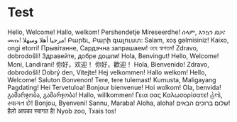 # Test

Hello, Welcome!
Hallo, welkom!
Pershendetje Mireseerdhe!
ሰላም, እንኳን ደህና መጡ!
مرحبا أهلا وسهلا!
Բարեւ, Բարի գալուստ:
Salam, xoş gəlmisiniz!
Kaixo, ongi etorri!
Прывітанне, Сардэчна запрашаем!
ওহে স্বাগতম!
Zdravo, dobrodošli!
Здравейте, добре дошли!
Hola, Benvingut!
Hello, Welcome!
Moni, Landirani!
你好，欢迎！
你好，歡迎！
Hola, Bienvenido!
Zdravo, dobrodošli!
Dobrý den, Vítejte!
Hej velkommen!
Hallo welkom!
Hello, Welcome!
Saluton Bonvenon!
Tere, tere tulemast!
Kumusta, Maligayang Pagdating!
Hei Tervetuloa!
Bonjour bienvenue!
Hoi wolkom!
Ola, benvida!
გამარჯობა, გამარჯობა!
Hallo, willkommen!
Γεια σας Καλωσορίσατε!
હેલો, સ્વાગત છે!
Bonjou, Byenveni!
Sannu, Maraba!
Aloha, aloha!
שלום ברוכים הבאים!
हैलो आपका स्वागत है!
Nyob zoo, Txais tos!







